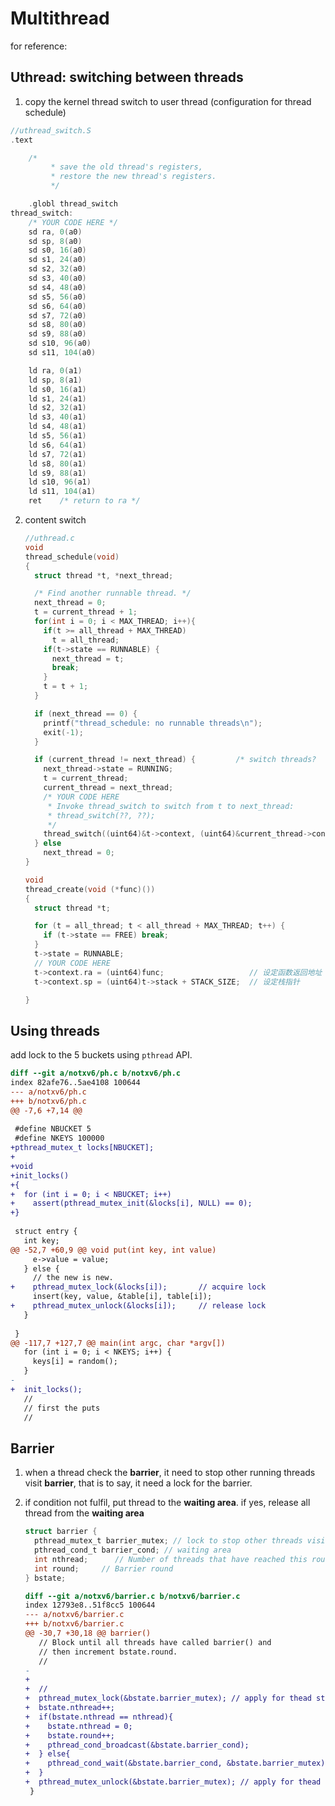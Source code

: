 # Multithread

for reference:

[http://xv6.dgs.zone/labs/answers/lab7.html]: http://xv6.dgs.zone/labs/answers/lab7.html

## Uthread: switching between threads

1. copy the kernel thread switch to user thread   (configuration for thread schedule)

```c
//uthread_switch.S
.text

	/*
         * save the old thread's registers,
         * restore the new thread's registers.
         */

	.globl thread_switch
thread_switch:
	/* YOUR CODE HERE */
	sd ra, 0(a0)
	sd sp, 8(a0)
	sd s0, 16(a0)
	sd s1, 24(a0)
	sd s2, 32(a0)
	sd s3, 40(a0)
	sd s4, 48(a0)
	sd s5, 56(a0)
	sd s6, 64(a0)
	sd s7, 72(a0)
	sd s8, 80(a0)
	sd s9, 88(a0)
	sd s10, 96(a0)
	sd s11, 104(a0)

	ld ra, 0(a1)
	ld sp, 8(a1)
	ld s0, 16(a1)
	ld s1, 24(a1)
	ld s2, 32(a1)
	ld s3, 40(a1)
	ld s4, 48(a1)
	ld s5, 56(a1)
	ld s6, 64(a1)
	ld s7, 72(a1)
	ld s8, 80(a1)
	ld s9, 88(a1)
	ld s10, 96(a1)
	ld s11, 104(a1)
	ret    /* return to ra */

```

2. content switch

   ```c
   //uthread.c
   void 
   thread_schedule(void)
   {
     struct thread *t, *next_thread;
   
     /* Find another runnable thread. */
     next_thread = 0;
     t = current_thread + 1;
     for(int i = 0; i < MAX_THREAD; i++){
       if(t >= all_thread + MAX_THREAD)
         t = all_thread;
       if(t->state == RUNNABLE) {
         next_thread = t;
         break;
       }
       t = t + 1;
     }
   
     if (next_thread == 0) {
       printf("thread_schedule: no runnable threads\n");
       exit(-1);
     }
   
     if (current_thread != next_thread) {         /* switch threads?  */
       next_thread->state = RUNNING;
       t = current_thread;
       current_thread = next_thread;
       /* YOUR CODE HERE
        * Invoke thread_switch to switch from t to next_thread:
        * thread_switch(??, ??);
        */
       thread_switch((uint64)&t->context, (uint64)&current_thread->context);
     } else
       next_thread = 0;
   }		
   ```

   ```c
   void 
   thread_create(void (*func)())
   {
     struct thread *t;
   
     for (t = all_thread; t < all_thread + MAX_THREAD; t++) {
       if (t->state == FREE) break;
     }
     t->state = RUNNABLE;
     // YOUR CODE HERE
     t->context.ra = (uint64)func;                   // 设定函数返回地址
     t->context.sp = (uint64)t->stack + STACK_SIZE;  // 设定栈指针
   
   }
   
   ```

   

## Using threads

add lock to the 5 buckets using `pthread` API.

```diff
diff --git a/notxv6/ph.c b/notxv6/ph.c
index 82afe76..5ae4108 100644
--- a/notxv6/ph.c
+++ b/notxv6/ph.c
@@ -7,6 +7,14 @@
 
 #define NBUCKET 5
 #define NKEYS 100000
+pthread_mutex_t locks[NBUCKET];
+
+void
+init_locks()
+{
+  for (int i = 0; i < NBUCKET; i++)
+    assert(pthread_mutex_init(&locks[i], NULL) == 0);
+}
 
 struct entry {
   int key;
@@ -52,7 +60,9 @@ void put(int key, int value)
     e->value = value;
   } else {
     // the new is new.
+    pthread_mutex_lock(&locks[i]);       // acquire lock
     insert(key, value, &table[i], table[i]);
+    pthread_mutex_unlock(&locks[i]);     // release lock
   }
 
 }
@@ -117,7 +127,7 @@ main(int argc, char *argv[])
   for (int i = 0; i < NKEYS; i++) {
     keys[i] = random();
   }
-
+  init_locks();
   //
   // first the puts
   //
```

## Barrier

1. when a thread check the **barrier**, it need to stop other running threads visit **barrier**, that is to say, it need a lock for the barrier.

2. if condition not fulfil, put thread to the **waiting area**. if yes, release all thread from the **waiting area**   

   

   ```c
   struct barrier {
     pthread_mutex_t barrier_mutex; // lock to stop other threads visit barrier
     pthread_cond_t barrier_cond; // waiting area
     int nthread;      // Number of threads that have reached this round of the barrier
     int round;     // Barrier round
   } bstate;
   ```

   ```diff
   diff --git a/notxv6/barrier.c b/notxv6/barrier.c
   index 12793e8..51f8cc5 100644
   --- a/notxv6/barrier.c
   +++ b/notxv6/barrier.c
   @@ -30,7 +30,18 @@ barrier()
      // Block until all threads have called barrier() and
      // then increment bstate.round.
      //
   -  
   +
   +  //
   +  pthread_mutex_lock(&bstate.barrier_mutex); // apply for thead state lock
   +  bstate.nthread++;
   +  if(bstate.nthread == nthread){
   +    bstate.nthread = 0;
   +    bstate.round++;
   +    pthread_cond_broadcast(&bstate.barrier_cond); 
   +  } else{
   +    pthread_cond_wait(&bstate.barrier_cond, &bstate.barrier_mutex);
   +  }
   +  pthread_mutex_unlock(&bstate.barrier_mutex); // apply for thead state lock
    }
   ```

   
